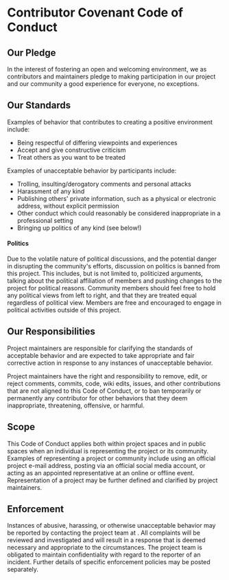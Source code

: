 # Contributor Covenant Code of Conduct

## Our Pledge

In the interest of fostering an open and welcoming environment, we as
contributors and maintainers pledge to making participation in our project and
our community a good experience for everyone, no exceptions.

## Our Standards

Examples of behavior that contributes to creating a positive environment
include:

* Being respectful of differing viewpoints and experiences
* Accept and give constructive criticism
* Treat others as you want to be treated

Examples of unacceptable behavior by participants include:

* Trolling, insulting/derogatory comments and personal attacks
* Harassment of any kind
* Publishing others' private information, such as a physical or electronic
 address, without explicit permission
* Other conduct which could reasonably be considered inappropriate in a
 professional setting
* Bringing up politics of any kind (see below!)

#### Politics
Due to the volatile nature of political discussions, and the potential danger
in disrupting the community's efforts, discussion on politics is banned from 
this project. This includes, but is not limited to, politicized arguments,
talking about the political affiliation of members and pushing changes to the
project for political reasons. Community members should feel free to hold any
political views from left to right, and that they are treated equal regardless
of political view. Members are free and encouraged to engage in political 
activities outside of this project.

## Our Responsibilities

Project maintainers are responsible for clarifying the standards of acceptable
behavior and are expected to take appropriate and fair corrective action in
response to any instances of unacceptable behavior.

Project maintainers have the right and responsibility to remove, edit, or
reject comments, commits, code, wiki edits, issues, and other contributions
that are not aligned to this Code of Conduct, or to ban temporarily or
permanently any contributor for other behaviors that they deem inappropriate,
threatening, offensive, or harmful.

## Scope

This Code of Conduct applies both within project spaces and in public spaces
when an individual is representing the project or its community. Examples of
representing a project or community include using an official project e-mail
address, posting via an official social media account, or acting as an appointed
representative at an online or offline event. Representation of a project may be
further defined and clarified by project maintainers.

## Enforcement

Instances of abusive, harassing, or otherwise unacceptable behavior may be
reported by contacting the project team at . All
complaints will be reviewed and investigated and will result in a response that
is deemed necessary and appropriate to the circumstances. The project team is
obligated to maintain confidentiality with regard to the reporter of an incident.
Further details of specific enforcement policies may be posted separately.

